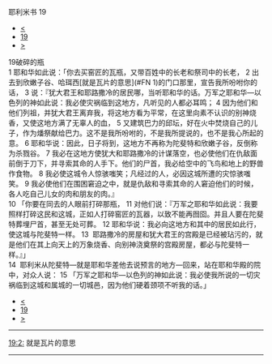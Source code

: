 ﻿





 耶利米书 19




* [<](bible/JER18.md)
* [19](bible/JER.md)
* [>](bible/JER20.md)



 
19破碎的瓶  
1 耶和华如此说：「你去买窑匠的瓦瓶，又带百姓中的长老和祭司中的长老， 
2 出去到欣嫩子谷、哈珥西[就是瓦片的意思](#FN
1)的门口那里，宣告我所吩咐你的话， 
3 说：『犹大君王和耶路撒冷的居民哪，当听耶和华的话。万军之耶和华—以色列的神如此说：我必使灾祸临到这地方，凡听见的人都必耳鸣； 
4 因为他们和他们列祖，并犹大君王离弃我，将这地方看为平常，在这里向素不认识的别神烧香，又使这地方满了无辜人的血， 
5 又建筑巴力的邱坛，好在火中焚烧自己的儿子，作为燔祭献给巴力。这不是我所吩咐的，不是我所提说的，也不是我心所起的意。 
6 耶和华说：因此，日子将到，这地方不再称为陀斐特和欣嫩子谷，反倒称为杀戮谷。 
7 我必在这地方使犹大和耶路撒冷的计谋落空，也必使他们在仇敌面前倒于刀下，并寻索其命的人手下。他们的尸首，我必给空中的飞鸟和地上的野兽作食物。 
8 我必使这城令人惊骇嗤笑；凡经过的人，必因这城所遭的灾惊骇嗤笑。 
9 我必使他们在围困窘迫之中，就是仇敌和寻索其命的人窘迫他们的时候，各人吃自己儿女的肉和朋友的肉。』  
10 「你要在同去的人眼前打碎那瓶， 
11 对他们说：『万军之耶和华如此说：我要照样打碎这民和这城，正如人打碎窑匠的瓦器，以致不能再囫囵。并且人要在陀斐特葬埋尸首，甚至无处可葬。 
12 耶和华说：我必向这地方和其中的居民如此行，使这城与陀斐特一样。 
13  耶路撒冷的房屋和犹大君王的宫殿是已经被玷污的，就是他们在其上向天上的万象烧香、向别神浇奠祭的宫殿房屋，都必与陀斐特一样。』」  
14  耶利米从陀斐特—就是耶和华差他去说预言的地方—回来，站在耶和华殿的院中，对众人说： 
15 「万军之耶和华—以色列的神如此说：我必使我所说的一切灾祸临到这城和属城的一切城邑，因为他们硬着颈项不听我的话。」 
* [<](bible/JER18.md)
* [19](bible/JER.md)
* [>](bible/JER20.md)





---


[19:2:](#V2)
就是瓦片的意思




---









